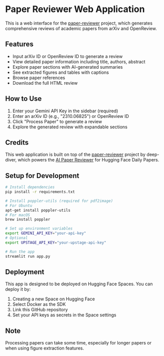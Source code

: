 # Paper Reviewer Web Application

This is a web interface for the [paper-reviewer](https://github.com/deep-diver/paper-reviewer) project, which generates comprehensive reviews of academic papers from arXiv and OpenReview.

## Features

- Input arXiv ID or OpenReview ID to generate a review
- View detailed paper information including title, authors, abstract
- Explore paper sections with AI-generated summaries
- See extracted figures and tables with captions
- Browse paper references
- Download the full HTML review

## How to Use

1. Enter your Gemini API Key in the sidebar (required)
2. Enter an arXiv ID (e.g., "2310.06825") or OpenReview ID
3. Click "Process Paper" to generate a review
4. Explore the generated review with expandable sections

## Credits

This web application is built on top of the [paper-reviewer](https://github.com/deep-diver/paper-reviewer) project by deep-diver, which powers the [AI Paper Reviewer](https://deep-diver.github.io/ai-paper-reviewer) for Hugging Face Daily Papers.

## Setup for Development

```bash
# Install dependencies
pip install -r requirements.txt

# Install poppler-utils (required for pdf2image)
# For Ubuntu
apt-get install poppler-utils
# For macOS
brew install poppler

# Set up environment variables
export GEMINI_API_KEY="your-api-key"
# Optional
export UPSTAGE_API_KEY="your-upstage-api-key"

# Run the app
streamlit run app.py
```

## Deployment

This app is designed to be deployed on Hugging Face Spaces. You can deploy it by:

1. Creating a new Space on Hugging Face
2. Select Docker as the SDK
3. Link this GitHub repository
4. Set your API keys as secrets in the Space settings

## Note

Processing papers can take some time, especially for longer papers or when using figure extraction features.
